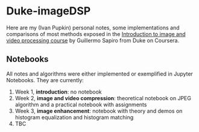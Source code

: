 # Duke-imageDSP
Here are my (Ivan Pupkin) personal notes, some implementations and comparisons of most methods exposed in the [Introduction to image and video processing course][course] by Guillermo Sapiro from Duke on Coursera.

## Notebooks

All notes and algorithms were either implemented or exemplified in Jupyter Notebooks. They are currently:

1. Week 1, **introduction**: no notebook
1. Week 2, **image and video compression**: theoretical notebook on JPEG algorithm and a practical notebook with assignments
1. Week 3, **image enhancement**: notebook with theory and demos on histogram equalization and histogram matching
1. TBC

[course]: https://www.coursera.org/learn/image-processing

